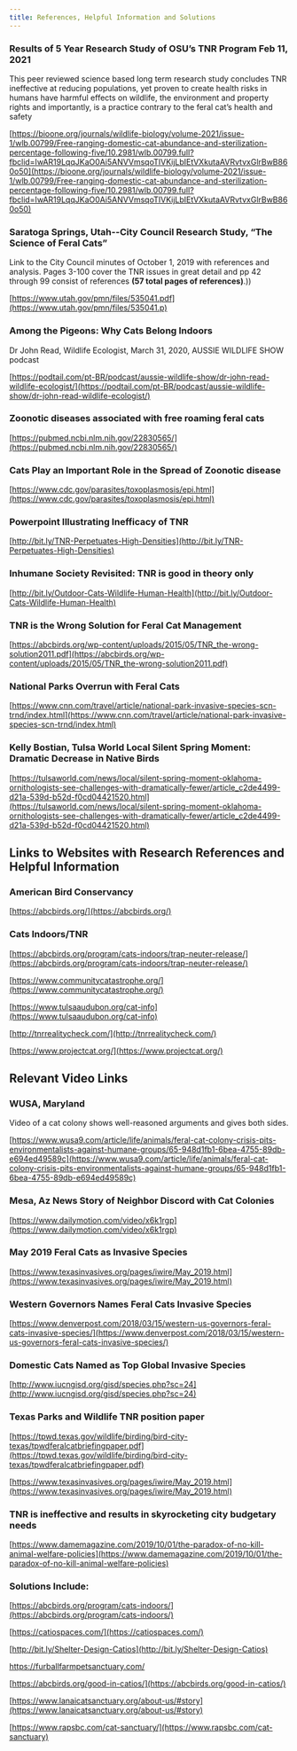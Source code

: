 ```yaml
---
title: References, Helpful Information and Solutions
---
```


### Results of 5 Year Research Study of OSU’s TNR Program Feb 11, 2021

This peer reviewed science based long term research study concludes TNR ineffective at reducing populations, yet proven to create health risks in humans have harmful effects on wildlife, the environment and property rights and importantly, is a practice contrary to the feral cat’s health and safety

[https://bioone.org/journals/wildlife-biology/volume-2021/issue-1/wlb.00799/Free-ranging-domestic-cat-abundance-and-sterilization-percentage-following-five/10.2981/wlb.00799.full?fbclid=IwAR19LqqJKaO0Ai5ANVVmsqoTIVKijLbIEtVXkutaAVRvtvxGlrBwB860o50](https://bioone.org/journals/wildlife-biology/volume-2021/issue-1/wlb.00799/Free-ranging-domestic-cat-abundance-and-sterilization-percentage-following-five/10.2981/wlb.00799.full?fbclid=IwAR19LqqJKaO0Ai5ANVVmsqoTIVKijLbIEtVXkutaAVRvtvxGlrBwB860o50)

### Saratoga Springs, Utah--City Council Research Study, “The Science of Feral Cats”

Link to the City Council minutes of October 1, 2019 with references and analysis. Pages 3-100 cover the TNR issues in great detail and pp 42 through 99 consist of references **(57 total pages of references)**.))

[https://www.utah.gov/pmn/files/535041.pdf](https://www.utah.gov/pmn/files/535041.p)

### Among the Pigeons: Why Cats Belong Indoors

Dr John Read, Wildlife Ecologist, March 31, 2020, AUSSIE WILDLIFE SHOW podcast

[https://podtail.com/pt-BR/podcast/aussie-wildlife-show/dr-john-read-wildlife-ecologist/](https://podtail.com/pt-BR/podcast/aussie-wildlife-show/dr-john-read-wildlife-ecologist/)

### Zoonotic diseases associated with free roaming feral cats

[https://pubmed.ncbi.nlm.nih.gov/22830565/](https://pubmed.ncbi.nlm.nih.gov/22830565/)

### Cats Play an Important Role in the Spread of Zoonotic disease

[https://www.cdc.gov/parasites/toxoplasmosis/epi.html](https://www.cdc.gov/parasites/toxoplasmosis/epi.html)

### Powerpoint Illustrating Inefficacy of TNR

[http://bit.ly/TNR-Perpetuates-High-Densities](http://bit.ly/TNR-Perpetuates-High-Densities)

### Inhumane Society Revisited: TNR is good in theory only

[http://bit.ly/Outdoor-Cats-Wildlife-Human-Health](http://bit.ly/Outdoor-Cats-Wildlife-Human-Health)

### TNR is the Wrong Solution for Feral Cat Management

[https://abcbirds.org/wp-content/uploads/2015/05/TNR_the-wrong-solution2011.pdf](https://abcbirds.org/wp-content/uploads/2015/05/TNR_the-wrong-solution2011.pdf)

### National Parks Overrun with Feral Cats

[https://www.cnn.com/travel/article/national-park-invasive-species-scn-trnd/index.html](https://www.cnn.com/travel/article/national-park-invasive-species-scn-trnd/index.html)

### Kelly Bostian, Tulsa World Local Silent Spring Moment: Dramatic Decrease in Native Birds

[https://tulsaworld.com/news/local/silent-spring-moment-oklahoma-ornithologists-see-challenges-with-dramatically-fewer/article_c2de4499-d21a-539d-b52d-f0cd04421520.html](https://tulsaworld.com/news/local/silent-spring-moment-oklahoma-ornithologists-see-challenges-with-dramatically-fewer/article_c2de4499-d21a-539d-b52d-f0cd04421520.html)

## Links to Websites with Research References and Helpful Information

### American Bird Conservancy

[https://abcbirds.org/](https://abcbirds.org/)

### Cats Indoors/TNR

[https://abcbirds.org/program/cats-indoors/trap-neuter-release/](https://abcbirds.org/program/cats-indoors/trap-neuter-release/)

[https://www.communitycatastrophe.org/](https://www.communitycatastrophe.org/)

[https://www.tulsaaudubon.org/cat-info](https://www.tulsaaudubon.org/cat-info)

[http://tnrrealitycheck.com/](http://tnrrealitycheck.com/)

[https://www.projectcat.org/](https://www.projectcat.org/)

## Relevant Video Links

### WUSA, Maryland

Video of a cat colony shows well-reasoned arguments and gives both sides.

[https://www.wusa9.com/article/life/animals/feral-cat-colony-crisis-pits-environmentalists-against-humane-groups/65-948d1fb1-6bea-4755-89db-e694ed49589c](https://www.wusa9.com/article/life/animals/feral-cat-colony-crisis-pits-environmentalists-against-humane-groups/65-948d1fb1-6bea-4755-89db-e694ed49589c)

### Mesa, Az News Story of Neighbor Discord with Cat Colonies

[https://www.dailymotion.com/video/x6k1rgp](https://www.dailymotion.com/video/x6k1rgp)

### May 2019 Feral Cats as Invasive Species

[https://www.texasinvasives.org/pages/iwire/May_2019.html](https://www.texasinvasives.org/pages/iwire/May_2019.html)

### Western Governors Names Feral Cats Invasive Species

[https://www.denverpost.com/2018/03/15/western-us-governors-feral-cats-invasive-species/](https://www.denverpost.com/2018/03/15/western-us-governors-feral-cats-invasive-species/)

### Domestic Cats Named as Top Global Invasive Species

[http://www.iucngisd.org/gisd/species.php?sc=24](http://www.iucngisd.org/gisd/species.php?sc=24)

### Texas Parks and Wildlife TNR position paper

[https://tpwd.texas.gov/wildlife/birding/bird-city-texas/tpwdferalcatbriefingpaper.pdf](https://tpwd.texas.gov/wildlife/birding/bird-city-texas/tpwdferalcatbriefingpaper.pdf)

[https://www.texasinvasives.org/pages/iwire/May_2019.html](https://www.texasinvasives.org/pages/iwire/May_2019.html)

### TNR is ineffective and results in skyrocketing city budgetary needs

[https://www.damemagazine.com/2019/10/01/the-paradox-of-no-kill-animal-welfare-policies](https://www.damemagazine.com/2019/10/01/the-paradox-of-no-kill-animal-welfare-policies)

### Solutions Include:

[https://abcbirds.org/program/cats-indoors/](https://abcbirds.org/program/cats-indoors/)

[https://catiospaces.com/](https://catiospaces.com/)

[http://bit.ly/Shelter-Design-Catios](http://bit.ly/Shelter-Design-Catios)

[https://furballfarmpetsanctuary.com/ ](https://furballfarmpetsanctuary.com/ )

[https://abcbirds.org/good-in-catios/](https://abcbirds.org/good-in-catios/)

[https://www.lanaicatsanctuary.org/about-us/#story](https://www.lanaicatsanctuary.org/about-us/#story)

[https://www.rapsbc.com/cat-sanctuary/](https://www.rapsbc.com/cat-sanctuary)